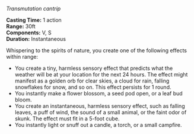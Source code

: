 _Transmutation cantrip_

**Casting Time:** 1 action  
**Range:** 30ft  
**Components:** V, S  
**Duration:** Instantaneous

Whispering to the spirits of nature, you create one of the following effects within range:

-   You create a tiny, harmless sensory effect that predicts what the weather will be at your location for the next 24 hours. The effect might manifest as a golden orb for clear skies, a cloud for rain, falling snowflakes for snow, and so on. This effect persists for 1 round.
-   You instantly make a flower blossom, a seed pod open, or a leaf bud bloom.
-   You create an instantaneous, harmless sensory effect, such as falling leaves, a puff of wind, the sound of a small animal, or the faint odor of skunk. The effect must fit in a 5-foot cube.
-   You instantly light or snuff out a candle, a torch, or a small campfire.